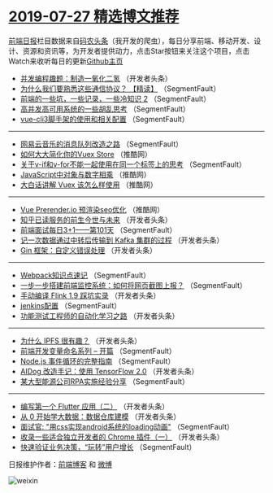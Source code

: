 # [2019-07-27 精选博文推荐](https://toutiao.qdkfweb.cn/date/2019/07/27)

[前端日报](https://qdkfweb.cn/c/news)栏目数据来自[码农头条](https://toutiao.qdkfweb.cn/)（我开发的爬虫），每日分享前端、移动开发、设计、资源和资讯等，为开发者提供动力，点击Star按钮来关注这个项目，点击Watch来收听每日的更新[Github主页](https://github.com/kujian/frontendDaily)
* [并发编程趣题：制造一氧化二氢](https://toutiao.qdkfweb.cn/119577.html) （开发者头条）
* [为什么我们要熟悉这些通信协议？ 【精读】](https://toutiao.qdkfweb.cn/119645.html) （SegmentFault）
* [前端的一些坑，一些记录，一些冷知识 2](https://toutiao.qdkfweb.cn/119552.html) （SegmentFault）
* [高并发高可用系统的一些胡乱思考](https://toutiao.qdkfweb.cn/119648.html) （SegmentFault）
* [vue-cli3脚手架的使用和相关配置](https://toutiao.qdkfweb.cn/119649.html) （SegmentFault）

***
* [网易云音乐的消息队列改造之路](https://toutiao.qdkfweb.cn/119650.html) （SegmentFault）
* [如何大大简化你的Vuex Store](https://toutiao.qdkfweb.cn/119630.html) （推酷网）
* [关于v-if和v-for不能一起使用在同一个标签上的思考](https://toutiao.qdkfweb.cn/119559.html) （SegmentFault）
* [JavaScript中对象与数字相乘](https://toutiao.qdkfweb.cn/119631.html) （推酷网）
* [大白话讲解 Vuex 该怎么样使用](https://toutiao.qdkfweb.cn/119632.html) （推酷网）

***
* [Vue Prerender.io 预渲染seo优化](https://toutiao.qdkfweb.cn/119633.html) （推酷网）
* [知乎已读服务的前生今世与未来](https://toutiao.qdkfweb.cn/119599.html) （开发者头条）
* [前端面试每日3+1——第101天](https://toutiao.qdkfweb.cn/119563.html) （SegmentFault）
* [记一次数据通过中转后传输到 Kafka 集群的过程](https://toutiao.qdkfweb.cn/119619.html) （开发者头条）
* [Gin 框架：自定义错误处理](https://toutiao.qdkfweb.cn/119578.html) （开发者头条）

***
* [Webpack知识点速记](https://toutiao.qdkfweb.cn/119646.html) （SegmentFault）
* [一步一步搭建前端监控系统：如何将网页截图上报？](https://toutiao.qdkfweb.cn/119553.html) （SegmentFault）
* [手动编译 Flink 1.9 踩坑实录](https://toutiao.qdkfweb.cn/119602.html) （开发者头条）
* [jenkins配置](https://toutiao.qdkfweb.cn/119564.html) （SegmentFault）
* [功能测试工程师的自动化学习之路](https://toutiao.qdkfweb.cn/119620.html) （开发者头条）

***
* [为什么 IPFS 很有趣？](https://toutiao.qdkfweb.cn/119581.html) （开发者头条）
* [前端开发变量命名系列 &#8211; 开篇](https://toutiao.qdkfweb.cn/119647.html) （SegmentFault）
* [Node.js 事件循环的完整指南](https://toutiao.qdkfweb.cn/119554.html) （SegmentFault）
* [AIDog 改造手记：使用 TensorFlow 2.0](https://toutiao.qdkfweb.cn/119603.html) （开发者头条）
* [某大型能源公司RPA实施经验分享](https://toutiao.qdkfweb.cn/119565.html) （SegmentFault）

***
* [编写第一个 Flutter 应用（二）](https://toutiao.qdkfweb.cn/119621.html) （开发者头条）
* [从 0 开始学大数据：数据仓库建模](https://toutiao.qdkfweb.cn/119583.html) （开发者头条）
* [面试官: &quot;用css实现android系统的loading动画&quot;](https://toutiao.qdkfweb.cn/119555.html) （SegmentFault）
* [收录一些适合独立开发者的 Chrome 插件（一）](https://toutiao.qdkfweb.cn/119604.html) （开发者头条）
* [快速验证业务决策，“玩转”用户增长](https://toutiao.qdkfweb.cn/119566.html) （SegmentFault）

日报维护作者：[前端博客](https://qdkfweb.cn/) 和 [微博](https://qdkfweb.cn/go/weibo)

![weixin](https://user-images.githubusercontent.com/3055447/38468989-651132ac-3b80-11e8-8e6b-15122322a9d7.png)